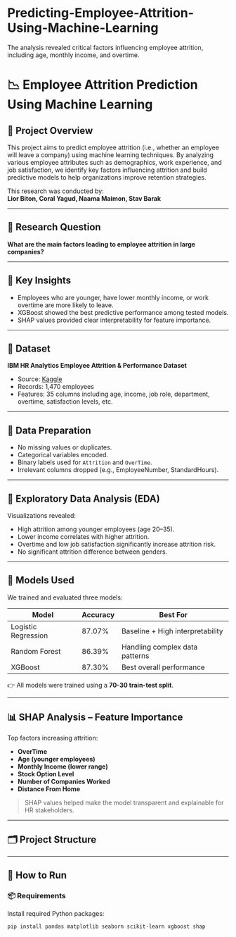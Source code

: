 # Predicting-Employee-Attrition-Using-Machine-Learning
 The analysis revealed critical factors influencing employee attrition, including age, monthly income, and overtime.

 # 📉 Employee Attrition Prediction Using Machine Learning

## 👥 Project Overview

This project aims to predict employee attrition (i.e., whether an employee will leave a company) using machine learning techniques. By analyzing various employee attributes such as demographics, work experience, and job satisfaction, we identify key factors influencing attrition and build predictive models to help organizations improve retention strategies.

This research was conducted by:  
**Lior Biton, Coral Yagud, Naama Maimon, Stav Barak**

---

## 🎯 Research Question

**What are the main factors leading to employee attrition in large companies?**

---

## 🧠 Key Insights

- Employees who are younger, have lower monthly income, or work overtime are more likely to leave.
- XGBoost showed the best predictive performance among tested models.
- SHAP values provided clear interpretability for feature importance.

---

## 📁 Dataset

**IBM HR Analytics Employee Attrition & Performance Dataset**  
- Source: [Kaggle](https://www.kaggle.com/datasets/pavansubhasht/ibm-hr-analytics-attrition-dataset)  
- Records: 1,470 employees  
- Features: 35 columns including age, income, job role, department, overtime, satisfaction levels, etc.

---

## 🧹 Data Preparation

- No missing values or duplicates.
- Categorical variables encoded.
- Binary labels used for `Attrition` and `OverTime`.
- Irrelevant columns dropped (e.g., EmployeeNumber, StandardHours).

---

## 🔎 Exploratory Data Analysis (EDA)

Visualizations revealed:
- High attrition among younger employees (age 20–35).
- Lower income correlates with higher attrition.
- Overtime and low job satisfaction significantly increase attrition risk.
- No significant attrition difference between genders.

---

## 🧪 Models Used

We trained and evaluated three models:

| Model              | Accuracy | Best For                          |
|-------------------|----------|-----------------------------------|
| Logistic Regression | 87.07%  | Baseline + High interpretability |
| Random Forest       | 86.39%  | Handling complex data patterns   |
| XGBoost             | 87.30%  | Best overall performance         |

👉 All models were trained using a **70-30 train-test split**.

---

## 📊 SHAP Analysis – Feature Importance

Top factors increasing attrition:
- **OverTime**
- **Age (younger employees)**
- **Monthly Income (lower range)**
- **Stock Option Level**
- **Number of Companies Worked**
- **Distance From Home**

> SHAP values helped make the model transparent and explainable for HR stakeholders.

---

## 🗂️ Project Structure


---

## 🚀 How to Run

### 📦 Requirements

Install required Python packages:

```bash
pip install pandas matplotlib seaborn scikit-learn xgboost shap

